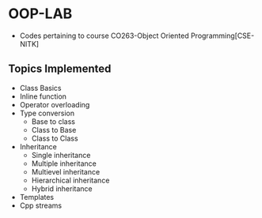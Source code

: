 # OOP-LAB
- Codes pertaining to course CO263-Object Oriented Programming[CSE-NITK]

## Topics Implemented

* Class Basics
* Inline function
* Operator overloading
* Type conversion
   * Base to class
   * Class to Base
   * Class to Class
* Inheritance
   * Single inheritance
   * Multiple inheritance
   * Multievel inheritance
   * Hierarchical inheritance
   * Hybrid inheritance
* Templates
* Cpp streams
